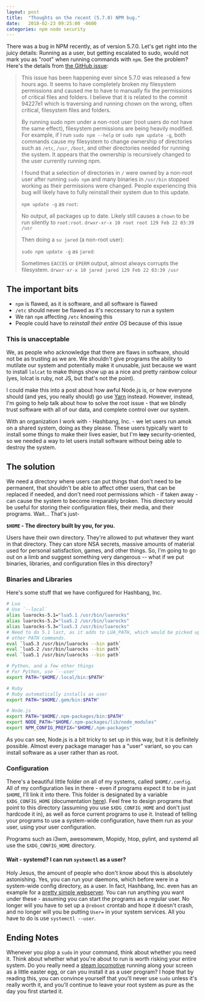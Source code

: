 ```yaml
---
layout: post
title:  "Thoughts on the recent (5.7.0) NPM bug."
date:   2018-02-23 09:25:00 -0600
categories: npm node security
---
```


There was a bug in NPM recently, as of version 5.7.0. Let's get right into the
juicy details: Running as a user, but getting escalated to sudo, would not mark
you as "root" when running commands with `npm`. See the problem? Here's the
details from [the GitHub issue][gh-issue-npm-npm-19883]:

> This issue has been happening ever since 5.7.0 was released a few hours ago.
It seems to have completely broken my filesystem permissions and caused me to
have to manually fix the permissions of critical files and folders. I believe
that it is related to the commit 94227e1 which is traversing and running chown
on the wrong, often critical, filesystem files and folders.
>
> By running sudo npm under a non-root user (root users do not have the same
effect), filesystem permissions are being heavily modified. For example, if I
run `sudo npm --help` or `sudo npm update -g`, both commands cause my
filesystem to change ownership of directories such as `/etc`, `/usr`, `/boot`,
and other directories needed for running the system. It appears that the
ownership is recursively changed to the user currently running npm.
>
> I found that a selection of directories in `/` were owned by a non-root user
after running `sudo npm` and many binaries in `/usr/bin` stopped working as
their permissions were changed. People experiencing this bug will likely have
to fully reinstall their system due to this update.
>
> `npm update -g` as `root`:
>
> No output, all packages up to date. Likely still causes a `chown` to be run
silently to `root:root`.
`drwxr-xr-x 10 root root 129 Feb 22 03:39 /usr`
>
> Then doing a `su jared` (a non-root user):
> 
> `sudo npm update -g` as `jared`:
>
> Sometimes `EACCES` or `EPERM` output, almost always corrupts the filesystem.
`drwxr-xr-x 10 jared jared 129 Feb 22 03:39 /usr`

## The important bits

- `npm` is flawed, as it is software, and all software is flawed
- `/etc` should never be flawed as it's neccessary to run a system
- We ran `npm` affecting `/etc` knowing this
- People could have to _reinstall their entire OS_ because of this issue

### This is unacceptable

We, as people who acknowledge that there are flaws in software, should not be
as trusting as we are. We shouldn't give programs the ability to mutilate our
system and potentially make it unusable, just because we want to install 
`lolcat` to make things show up as a nice and pretty rainbow colour (yes,
lolcat is ruby, not JS, but that's not the point).

I could make this into a post about how awful Node.js is, or how everyone
should (and yes, you really should) go use [Yarn][yarnpkg] instead. However,
instead, I'm going to help talk about how to solve the root issue - that we
blindly trust software with all of our data, and complete control over our
system.

With an organization I work with - Hashbang, Inc. - we let users run amok on a
shared system, doing as they please. These users typically want to install some
things to make their lives easier, but I'm ~~lazy~~ security-oriented, so we
needed a way to let users install software without being able to destroy the
system.

## The solution

We need a directory where users can put things that don't need to be permanent,
that shouldn't be able to affect other users, that can be replaced if needed,
and don't need root permissions which - if taken away - can cause the system
to become irreparably broken. This directory would be useful for storing their
configuration files, their media, and their programs. Wait... That's just-

__`$HOME` - The directory built by you, for you.__

Users have their own directory. They're allowed to put whatever they want in
that directory. They can store NSA secrets, massive amounts of material used
for personal satisfaction, games, and other things. So, I'm going to go out on
a limb and suggest something very dangerous -- what if we put binaries,
libraries, and configuration files in this directory?

### Binaries and Libraries

Here's some stuff that we have configured for Hashbang, Inc.

```sh
# Lua
# Use `--local`
alias luarocks-5.1="lua5.1 /usr/bin/luarocks"
alias luarocks-5.2="lua5.2 /usr/bin/luarocks"
alias luarocks-5.3="lua5.3 /usr/bin/luarocks"
# Need to do 5.1 last, as it adds to LUA_PATH, which would be picked up by the
# other PATH commands.
eval `lua5.3 /usr/bin/luarocks --bin path`
eval `lua5.2 /usr/bin/luarocks --bin path`
eval `lua5.1 /usr/bin/luarocks --bin path`

# Python, and a few other things
# For Python, use `--user`
export PATH="$HOME/.local/bin:$PATH"

# Ruby
# Ruby automatically installs as user
export PATH="$HOME/.gem/bin:$PATH"

# Node.js
export PATH="$HOME/.npm-packages/bin:$PATH"
export NODE_PATH="$HOME/.npm-packages/lib/node_modules"
export NPM_CONFIG_PREFIX="$HOME/.npm-packages"
```

As you can see, Node.js is a bit tricky to set up in this way, but it is
definitely possible. Almost every package manager has a "user" variant, so
you can install software as a user rather than as root.

### Configuration

There's a beautiful little folder on all of my systems, called `$HOME/.config`.
All of my configuration lies in there - even if programs expect it to be in
just `$HOME`, I'll link it into there. This folder is designated by a variable
`$XDG_CONFIG_HOME` (documentation [here][xdg-config-docs]). Feel free to design
programs that point to this directory (assuming you use `$XDG_CONFIG_HOME` and
don't just hardcode it in), as well as force current programs to use it.
Instead of telling your programs to use a system-wide configuration, have them
run as your user, using your user configuration.

Programs such as i3wm, awesomewm, Mopidy, htop, pylint, and systemd all use the
`$XDG_CONFIG_HOME` directory.

#### Wait - systemd? I can run `systemctl` as a user?

Holy Jesus, the amount of people who don't know about this is absolutely
astonishing. Yes, you can run your daemons, which before were in a system-wide
config directory, as a user. In fact, Hashbang, Inc. even has an example
for a [pretty simple webserver][dotfiles-systemd-unit]. You can run anything
you want under these - assuming you can start the programs as a regular user.
No longer will you have to set up a `@reboot` crontab and hope it doesn't
crash, and no longer will you be putting `User=` in your system services. All
you have to do is use `systemctl --user`.

## Ending Notes

Whenever you plop a `sudo` in your command, think about whether you need it.
Think about whether what you're about to run is worth risking your entire
system. Do you really need a [steam locomotive][sl] running along your screen
as a little easter egg, or can you install it as a user program? I hope that
by reading this, you can convince yourself that you'll never use `sudo` unless
it's really worth it, and you'll continue to leave your root system as pure as
the day you first started it.

[gh-issue-npm-npm-19883]: https://github.com/npm/npm/issues/19883
[yarnpkg]: https://yarnpkg.com/en/docs/install
[xdg-config-docs]: https://standards.freedesktop.org/basedir-spec/basedir-spec-latest.html
[dotfiles-systemd-unit]: https://github.com/hashbang/dotfiles/blob/master/hashbang/.config/systemd/user/SimpleHTTPServer.service
[sl]: https://github.com/mtoyoda/sl
